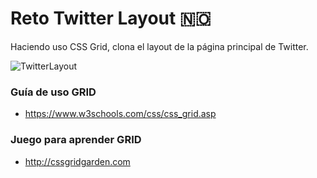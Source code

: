 # Reto Twitter Layout 🇳🇴

Haciendo uso CSS Grid, clona el layout de la página principal de Twitter.

![TwitterLayout](https://static.dezeen.com/uploads/2019/07/twitter-redesign-website_dezeen_2364_hero_1.jpg)

### Guía de uso GRID

-   <https://www.w3schools.com/css/css_grid.asp>

### Juego para aprender GRID

-   <http://cssgridgarden.com>
